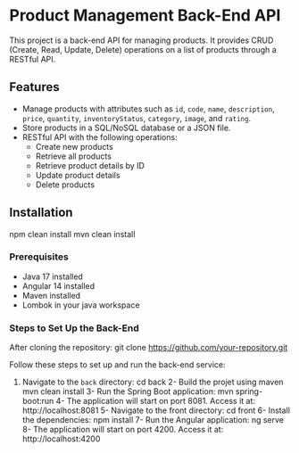 # Product Management Back-End API

This project is a back-end API for managing products. It provides CRUD (Create, Read, Update, Delete) operations on a list of products through a RESTful API.

## Features

- Manage products with attributes such as `id`, `code`, `name`, `description`, `price`, `quantity`, `inventoryStatus`, `category`, `image`, and `rating`.
- Store products in a SQL/NoSQL database or a JSON file.
- RESTful API with the following operations:
  - Create new products
  - Retrieve all products
  - Retrieve product details by ID
  - Update product details
  - Delete products

## Installation

npm clean install
mvn clean install

### Prerequisites

- Java 17 installed
- Angular 14 installed
- Maven installed
- Lombok in your java workspace

### Steps to Set Up the Back-End

After cloning the repository:
   git clone https://github.com/your-repository.git

Follow these steps to set up and run the back-end service:

1. Navigate to the `back` directory:
   cd back
2- Build the projet using maven
	mvn clean install
3- Run the Spring Boot application:
	mvn spring-boot:run
4- The application will start on port 8081. Access it at:
	http://localhost:8081
5- Navigate to the front directory:
   cd front
6- Install the dependencies:
   npm install
7- Run the Angular application:
   ng serve
8- The application will start on port 4200. Access it at:
   http://localhost:4200

